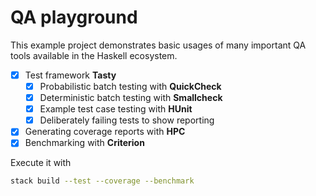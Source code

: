 QA playground
=============

This example project demonstrates basic usages of many important QA tools
available in the Haskell ecosystem.

- [x] Test framework **Tasty**
    - [x] Probabilistic batch testing with **QuickCheck**
    - [x] Deterministic batch testing with **Smallcheck**
    - [x] Example test case testing with **HUnit**
    - [x] Deliberately failing tests to show reporting
- [x] Generating coverage reports with **HPC**
- [x] Benchmarking with **Criterion**

Execute it with

```bash
stack build --test --coverage --benchmark
```
